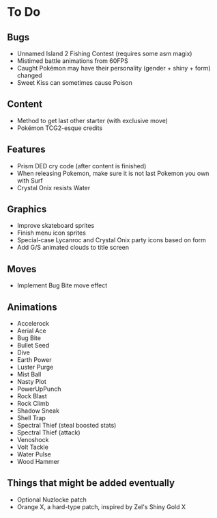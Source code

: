 # To Do

## Bugs

- Unnamed Island 2 Fishing Contest (requires some asm magix)
- Mistimed battle animations from 60FPS
- Caught Pokémon may have their personality (gender + shiny + form) changed
- Sweet Kiss can sometimes cause Poison

## Content

- Method to get last other starter (with exclusive move)
- Pokémon TCG2-esque credits

## Features

- Prism DED cry code (after content is finished)
- When releasing Pokemon, make sure it is not last Pokemon you own with Surf
- Crystal Onix resists Water

## Graphics

- Improve skateboard sprites
- Finish menu icon sprites
- Special-case Lycanroc and Crystal Onix party icons based on form
- Add G/S animated clouds to title screen

## Moves

- Implement Bug Bite move effect

## Animations

- Accelerock
- Aerial Ace
- Bug Bite
- Bullet Seed
- Dive
- Earth Power
- Luster Purge
- Mist Ball
- Nasty Plot
- PowerUpPunch
- Rock Blast
- Rock Climb
- Shadow Sneak
- Shell Trap
- Spectral Thief (steal boosted stats)
- Spectral Thief (attack)
- Venoshock
- Volt Tackle
- Water Pulse
- Wood Hammer

## Things that might be added eventually

- Optional Nuzlocke patch
- Orange X, a hard-type patch, inspired by Zel's Shiny Gold X